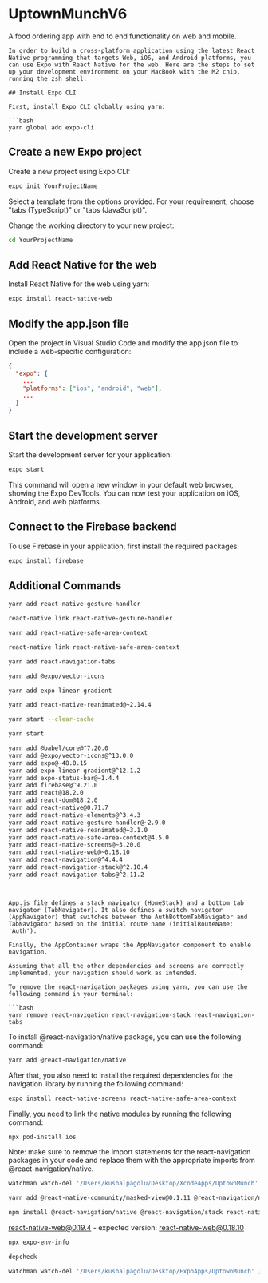 # UptownMunchV6
A food ordering app with end to end functionality on web and mobile.

```
In order to build a cross-platform application using the latest React Native programming that targets Web, iOS, and Android platforms, you can use Expo with React Native for the web. Here are the steps to set up your development environment on your MacBook with the M2 chip, running the zsh shell:

## Install Expo CLI

First, install Expo CLI globally using yarn:

```bash
yarn global add expo-cli
```

## Create a new Expo project

Create a new project using Expo CLI:

```bash
expo init YourProjectName
```

Select a template from the options provided. For your requirement, choose "tabs (TypeScript)" or "tabs (JavaScript)".

Change the working directory to your new project:

```bash
cd YourProjectName
```

## Add React Native for the web

Install React Native for the web using yarn:

```bash
expo install react-native-web
```

## Modify the app.json file

Open the project in Visual Studio Code and modify the app.json file to include a web-specific configuration:

```json
{
  "expo": {
    ...
    "platforms": ["ios", "android", "web"],
    ...
  }
}
```

## Start the development server

Start the development server for your application:

```bash
expo start
```

This command will open a new window in your default web browser, showing the Expo DevTools. You can now test your application on iOS, Android, and web platforms.

## Connect to the Firebase backend

To use Firebase in your application, first install the required packages:

```bash
expo install firebase
```

## Additional Commands

```bash
yarn add react-native-gesture-handler
```

```bash
react-native link react-native-gesture-handler
```

```bash
yarn add react-native-safe-area-context
```

```bash
react-native link react-native-safe-area-context
```

```bash
yarn add react-navigation-tabs
```

```bash
yarn add @expo/vector-icons
```

```bash
yarn add expo-linear-gradient
```

```bash
yarn add react-native-reanimated@~2.14.4
```

```bash
yarn start --clear-cache
```

```bash
yarn start
```

```bash
yarn add @babel/core@^7.20.0
yarn add @expo/vector-icons@^13.0.0
yarn add expo@~48.0.15
yarn add expo-linear-gradient@^12.1.2
yarn add expo-status-bar@~1.4.4
yarn add firebase@^9.21.0
yarn add react@18.2.0
yarn add react-dom@18.2.0
yarn add react-native@0.71.7
yarn add react-native-elements@^3.4.3
yarn add react-native-gesture-handler@~2.9.0
yarn add react-native-reanimated@~3.1.0
yarn add react-native-safe-area-context@4.5.0
yarn add react-native-screens@~3.20.0
yarn add react-native-web@~0.18.10
yarn add react-navigation@^4.4.4
yarn add react-navigation-stack@^2.10.4
yarn add react-navigation-tabs@^2.11.2
```
```


App.js file defines a stack navigator (HomeStack) and a bottom tab navigator (TabNavigator). It also defines a switch navigator (AppNavigator) that switches between the AuthBottomTabNavigator and TabNavigator based on the initial route name (initialRouteName: 'Auth').

Finally, the AppContainer wraps the AppNavigator component to enable navigation.

Assuming that all the other dependencies and screens are correctly implemented, your navigation should work as intended.

To remove the react-navigation packages using yarn, you can use the following command in your terminal:

```bash
yarn remove react-navigation react-navigation-stack react-navigation-tabs
```

To install @react-navigation/native package, you can use the following command:

```bash
yarn add @react-navigation/native
```

After that, you also need to install the required dependencies for the navigation library by running the following command:

```bash
expo install react-native-screens react-native-safe-area-context
```

Finally, you need to link the native modules by running the following command:

```bash
npx pod-install ios
```

Note: make sure to remove the import statements for the react-navigation packages in your code and replace them with the appropriate imports from @react-navigation/native.

```bash
watchman watch-del '/Users/kushalpagolu/Desktop/XcodeApps/UptownMunch' ; watchman watch-project '/Users/kushalpagolu/Desktop/XcodeApps/UptownMunch'
```

```bash
yarn add @react-native-community/masked-view@0.1.11 @react-navigation/native@6.1.6 @react-navigation/stack@6.3.16
```

```bash
npm install @react-navigation/native @react-navigation/stack react-native-gesture-handler react-native-reanimated react-native-screens
```

react-native-web@0.19.4 - expected version: react-native-web@0.18.10

```bash
npx expo-env-info
```

```bash
depcheck
```

```bash
watchman watch-del '/Users/kushalpagolu/Desktop/ExpoApps/UptownMunch' ; watchman watch-project '/Users/kushalpagolu/Desktop/ExpoApps/UptownMunch'
```
```

